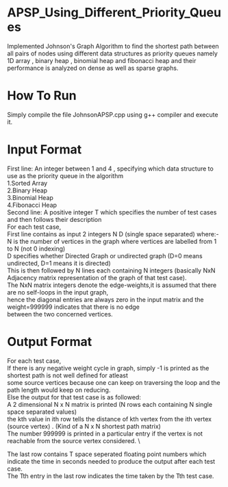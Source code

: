 # APSP_Using_Different_Priority_Queues
Implemented Johnson's Graph Algorithm to find the shortest path between all pairs of nodes using different data structures as priority queues namely 1D array , binary heap , binomial heap and fibonacci heap and their performance is analyzed on dense as well as sparse graphs.

# How To Run 
Simply compile the file JohnsonAPSP.cpp using g++ compiler and execute it.

# Input Format
First line: An integer between 1 and 4 , specifying which data structure to use as the priority queue in the algorithm\
1.Sorted Array\
2.Binary Heap\
3.Binomial Heap\
4.Fibonacci Heap\
Second line: A positive integer T which specifies the number of test cases and then follows their description\
For each test case,\
First line contains as input 2 integers N D (single space separated) where:-\
N is the number of vertices in the graph where vertices are labelled from 1 to N (not 0 indexing)\
D specifies whether Directed Graph or undirected graph (D=0 means undirected, D=1 means it is directed)\
This is then followed by N lines each containing N integers (basically NxN Adjacency matrix representation of the graph of that test case).\
The NxN matrix integers denote the edge-weights,it is assumed that there are no self-loops in the input graph,\
hence the diagonal entries are always zero in the input matrix and the weight=999999 indicates that there is no edge \
between the two concerned vertices.

# Output Format
For each test case,\
If there is any negative weight cycle in graph, simply -1 is printed as the shortest path is not well defined for atleast\
some source vertices because one can keep on traversing the loop and the path length would keep on reducing.\
Else the output for that test case is as followed:\
A 2 dimensional N x N matrix is printed (N rows each containing N single space separated values) \
the kth value in ith row tells the distance of kth vertex from the ith vertex (source vertex) . (Kind of a N x N shortest path matrix) \
The number 999999 is printed in a particular entry if the vertex is not reachable from the source vertex considered. \

The last row contains T space seperated floating point numbers which indicate the time in seconds needed to produce the output after each test case. \
The Tth entry in the last row indicates the time taken by the Tth test case. 
